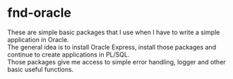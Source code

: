 # fnd-oracle

These are simple basic packages that I use when I have to write a simple application in Oracle.<br>
The general idea is to install Oracle Express, install those packages and continue to create applications in PL/SQL.<br>
Those packages give me access to simple error handling, logger and other basic useful functions.
